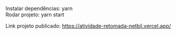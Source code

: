 Instalar dependências: yarn 
<br>
Rodar projeto: yarn start

Link projeto publicado: https://atividade-retomada-netbil.vercel.app/
